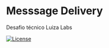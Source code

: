 # Messsage Delivery
Desafio técnico Luiza Labs

[![License](https://img.shields.io/badge/License-Apache%202.0-blue.svg)](https://opensource.org/licenses/Apache-2.0)